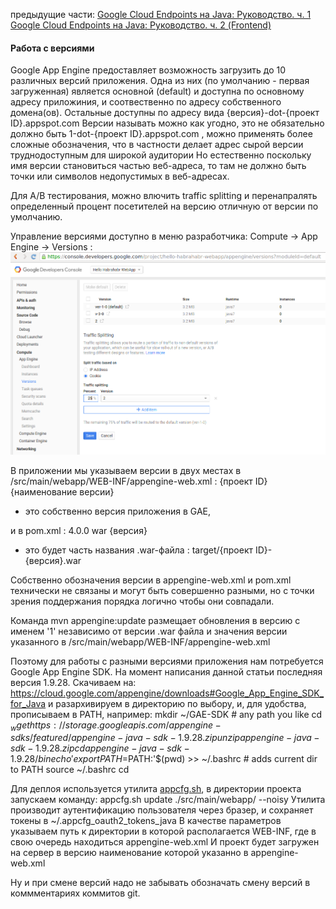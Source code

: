предыдущие части:
<a href="http://habrahabr.ru/post/268863/">Google Cloud Endpoints на Java: Руководство. ч. 1</a>
<a href="http://habrahabr.ru/post/270459/">Google Cloud Endpoints на Java: Руководство. ч. 2 (Frontend)</a>

<h4>Работа с версиями</h4>
Google App Engine предоставляет возможность загрузить до 10 различных версий приложения.
Одна из них (по умолчанию - первая загруженная) является основной (default) и доступна по основному адресу приложиния, и соотвественно по адресу собственного домена(ов).
<cut />
Остальные доступны по адресу вида {версия}-dot-{проект ID}.appspot.com
Версии называть можно как угодно, это не обязательно должно быть 1-dot-{проект ID}.appspot.com , можно применять более сложные обозначения, что в частности делает адрес сырой версии труднодоступным для широкой аудитории
Но естественно поскольку имя версии становиться частью веб-адреса, то там не должно быть точки или символов недопустимых в веб-адресах.

Для A/B тестирования, можно влючить traffic splitting и перенапралять определенный процент посетителей на версию отличную от версии по умолчанию.

Управление версиями доступно в меню разработчика: Compute -> App Engine -> Versions :
<img src="https://raw.githubusercontent.com/ageyev/cloud-endpoints-tutorial/master/habrahabr/images3/Selection_001.png" alt="image"/>

В приложении мы указываем версии в двух местах в /src/main/webapp/WEB-INF/appengine-web.xml :
<source lang="xml">
<appengine-web-app xmlns="http://appengine.google.com/ns/1.0">
    <application>{проект ID}</application>
    <version>{наименование версии}</version>
</source>
- это собственно версия приложения в GAE,

и в pom.xml :
<source lang="xml">
    <modelVersion>4.0.0</modelVersion>
    <packaging>war</packaging>
    <version>{версия}</version>
</source>
- это будет часть названия .war-файла : target/{проект ID}-{версия}.war

Собственно обозначения версии в appengine-web.xml и pom.xml технически не связаны и могут быть совершенно разными, но с точки зрения поддержания порядка логично чтобы они совпадали.

Команда mvn appengine:update размещает обновления в версию с именем '1' независимо от версии .war файла и значения версии указанного в /src/main/webapp/WEB-INF/appengine-web.xml

Поэтому для работы с разными версиями приложения нам потребуется Google App Engine SDK. На момент написания данной статьи последняя версия 1.9.28. Скачиваем на: https://cloud.google.com/appengine/downloads#Google_App_Engine_SDK_for_Java и разархивируем в директорию по выбору, и, для удобства, прописываем в PATH, например:
<source lang="bash">
mkdir ~/GAE-SDK # any path you like
cd $_
wget https://storage.googleapis.com/appengine-sdks/featured/appengine-java-sdk-1.9.28.zip
unzip appengine-java-sdk-1.9.28.zip
cd appengine-java-sdk-1.9.28/bin
echo 'export PATH=$PATH:'$(pwd) >> ~/.bashrc # adds current dir to PATH
source ~/.bashrc
cd
</source>

Для деплоя используется утилита <a href="https://cloud.google.com/appengine/docs/java/tools/uploadinganapp#appcfg_command">appcfg.sh</a>, в директории проекта запускаем команду:
<source lang="bash">
appcfg.sh update ./src/main/webapp/ --noisy
</source>
Утилита производит аутентификацию пользователя через бразер, и сохраняет токены в ~/.appcfg_oauth2_tokens_java
В качестве параметров указываем путь к директории в которой располагается WEB-INF, где в свою очередь находиться appengine-web.xml И проект будет загружен на сервер в версию наименование которой указанно в appengine-web.xml

Ну и при смене версий надо не забывать обозначать смену версий в коммментариях коммитов git.
